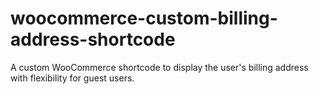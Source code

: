 # woocommerce-custom-billing-address-shortcode
A custom WooCommerce shortcode to display the user's billing address with flexibility for guest users.
